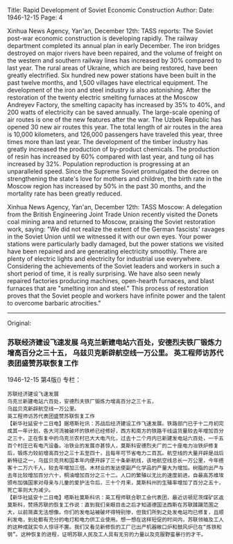 Title: Rapid Development of Soviet Economic Construction
Author:
Date: 1946-12-15
Page: 4

Xinhua News Agency, Yan'an, December 12th: TASS reports: The Soviet post-war economic construction is developing rapidly. The railway department completed its annual plan in early December. The iron bridges destroyed on major rivers have been repaired, and the volume of freight on the western and southern railway lines has increased by 30% compared to last year. The rural areas of Ukraine, which are being restored, have been greatly electrified. Six hundred new power stations have been built in the past twelve months, and 1,500 villages have electrical equipment. The development of the iron and steel industry is also astonishing. After the restoration of the twenty electric smelting furnaces at the Moscow Andreyev Factory, the smelting capacity has increased by 35% to 40%, and 200 watts of electricity can be saved annually. The large-scale opening of air routes is one of the new features after the war. The Uzbek Republic has opened 30 new air routes this year. The total length of air routes in the area is 10,000 kilometers, and 126,000 passengers have traveled this year, three times more than last year. The development of the timber industry has greatly increased the production of by-product chemicals. The production of resin has increased by 60% compared with last year, and tung oil has increased by 32%. Population reproduction is progressing at an unparalleled speed. Since the Supreme Soviet promulgated the decree on strengthening the state's love for mothers and children, the birth rate in the Moscow region has increased by 50% in the past 30 months, and the mortality rate has been greatly reduced.

Xinhua News Agency, Yan'an, December 12th: TASS Moscow: A delegation from the British Engineering Joint Trade Union recently visited the Donets coal mining area and returned to Moscow, praising the Soviet restoration work, saying: "We did not realize the extent of the German fascists' ravages in the Soviet Union until we witnessed it with our own eyes. Your power stations were particularly badly damaged, but the power stations we visited have been repaired and are generating electricity smoothly. There are plenty of electric lights and electricity for industrial use everywhere. Considering the achievements of the Soviet leaders and workers in such a short period of time, it is really surprising. We have also seen newly repaired factories producing machines, open-hearth furnaces, and blast furnaces that are "smelting iron and steel." This process of restoration proves that the Soviet people and workers have infinite power and the talent to overcome barbaric atrocities."



<hr /> 

Original: 


### 苏联经济建设飞速发展  乌克兰新建电站六百处，安德烈夫铁厂锻炼力增高百分之三十五，  乌兹贝克新辟航空线一万公里。  英工程师访苏代表团盛赞苏联恢复工作

1946-12-15
第4版()
专栏：

    苏联经济建设飞速发展
    乌克兰新建电站六百处，安德烈夫铁厂锻炼力增高百分之三十五，
    乌兹贝克新辟航空线一万公里。
    英工程师访苏代表团盛赞苏联恢复工作
    【新华社延安十二日电】据塔斯社讯：苏战后经济建设工作飞速发展。铁路部门已于十二月初完成其一年计划，各大河流被破坏的铁桥已经修好，西方和南方的铁路干线运货量较去年增加百分之三十。正在恢复中的乌克兰农村已大大电汽化，过去十二个月内已新建发电站六百处，一千五百个村庄已有电汽设备。冶铁业的发展亦甚惊人，莫斯科安德烈夫厂的二十座电力冶铁炉修复后，锻炼力较前增高百分之三十五至四十，且每年可节省电力二百瓦。航空线的大量开辟是战后新特征之一，乌兹贝克共和国本年内便开辟了三十条新航线，该地航空线总长一万公里，今年搭客十二万六千人，较去年增加三倍。木材业的发达使副产化学品的产量大为增加。树脂的出产与去年比较增加百分六十，桐油增加百分之三十二。人口的繁殖以无比的速度前进。自最高苏维埃颁布加强国家对母亲与儿童的爱护法令后，三十个月来，莫斯科州的生殖率增加了百分之五十，死亡率则大为减少。
    【新华社延安十二日电】塔斯社莫斯科讯：英工程师联合职工会代表团，最近访顿尼茨煤矿区返莫斯科，赞扬苏联的恢复工作说：直到我们亲眼目击之后才知道德国法西斯在苏联蹂躏范围之大，以前简直无法想像。你们的发电站被破坏得特别惨，但我们所到之处发电站均已修复，且顺利发电，到处都有充分的电灯和电力供工业使用。想一想在这样短促的时间内，苏联领袖及工人的这种成就实令人惊讶不置。我们又看见新修恢的工厂已出产机器敞口炉和鼓风炉已在“炼铁和钢”。这种恢复的进程，证明苏联人民及工人具有无穷的力量以及克服野蛮暴行的才干。
